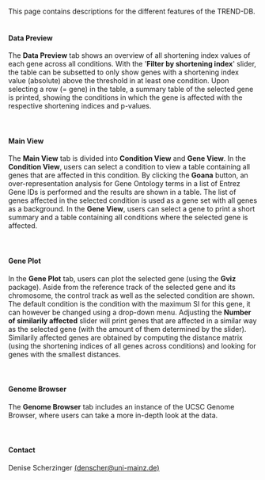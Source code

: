 <div><br>This page contains descriptions for the different features of the TREND-DB. </div><br>
      <h4>Data Preview</h4>
      <div>The <strong>Data Preview</strong> tab shows an overview of all shortening index values of each gene across all conditions. With the
      '<strong>Filter by shortening index</strong>' slider, the table can be subsetted to only show genes with a shortening index value (absolute) above the threshold
      in at least one condition. Upon selecting a row (= gene) in the table, a summary table of the selected gene is printed, showing the conditions in which the gene is affected
      with the respective shortening indices and p-values.</div> <br> <br>
      <h4>Main View</h4>
      <div>The <strong>Main View</strong> tab is divided into <strong>Condition View</strong> and <strong>Gene View</strong>.
      In the <strong>Condition View</strong>, users can select a condition to view a table containing all genes that are affected in this condition.
      By clicking the <strong>Goana</strong> button, an over-representation analysis for Gene Ontology terms in a list of Entrez Gene IDs
      is performed and the results are shown in a table.  The list of genes affected in the selected condition is used as a gene set with all genes as a background.
      In the <strong>Gene View</strong>, users can select a gene to print a short summary and a table containing all conditions where the selected gene is affected.</div><br><br>
      <h4>Gene Plot</h4>
      <div>In the <strong>Gene Plot</strong> tab, users can plot the selected gene (using the <strong>Gviz</strong> package). Aside from the reference track of the selected gene and its chromosome, the control track as well as the selected condition are shown.
      The default condition is the condition with the maximum SI for this gene, it can however be changed using a drop-down menu.
      Adjusting the <strong> Number of similarily affected</strong> slider will print genes that are affected in a similar way as the selected gene (with the amount of them determined by the slider).
      Similarily affected genes are obtained by computing the distance matrix (using the shortening indices of all genes across conditions) and looking for genes with the smallest distances.</div><br><br>
      <h4>Genome Browser</h4>
      <div> The <strong>Genome Browser</strong> tab includes an instance of the UCSC Genome Browser, where users can take a more in-depth look at the data. </div><br><br>
      <h4>Contact</h4>
      <div>Denise Scherzinger <a href='mailto:denscher@uni-mainz.de' target='_top'>(denscher@uni-mainz.de)</a></div>